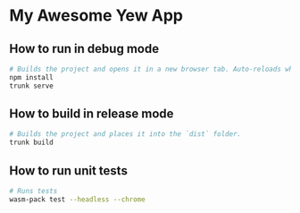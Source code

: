 # My Awesome Yew App

## How to run in debug mode

```sh
# Builds the project and opens it in a new browser tab. Auto-reloads when the project changes.
npm install
trunk serve
```

## How to build in release mode

```sh
# Builds the project and places it into the `dist` folder.
trunk build
```

## How to run unit tests

```sh
# Runs tests
wasm-pack test --headless --chrome
```
